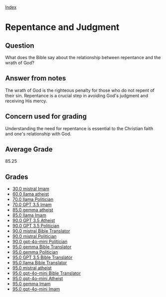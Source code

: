 
[Index](../index.md)
# Repentance and Judgment
## Question
What does the Bible say about the relationship between repentance and the wrath of God?

## Answer from notes
The wrath of God is the righteous penalty for those who do not repent of their sin. Repentance is a crucial step in avoiding God's judgment and receiving His mercy.

## Concern used for grading
Understanding the need for repentance is essential to the Christian faith and one's relationship with God.

## Average Grade
85.25

## Grades
 * [30.0 mistral Imam](../answers/mistral_Imam/Repentance_and_Judgment.md)
 * [60.0 llama atheist](../answers/llama_atheist/Repentance_and_Judgment.md)
 * [70.0 llama Politician](../answers/llama_Politician/Repentance_and_Judgment.md)
 * [70.0 GPT 3.5 Imam](../answers/GPT_3.5_Imam/Repentance_and_Judgment.md)
 * [85.0 gemma atheist](../answers/gemma_atheist/Repentance_and_Judgment.md)
 * [85.0 llama Imam](../answers/llama_Imam/Repentance_and_Judgment.md)
 * [90.0 GPT 3.5 Atheist](../answers/GPT_3.5_Atheist/Repentance_and_Judgment.md)
 * [90.0 GPT 3.5 Politician](../answers/GPT_3.5_Politician/Repentance_and_Judgment.md)
 * [90.0 mistral Bible Translator](../answers/mistral_Bible_Translator/Repentance_and_Judgment.md)
 * [90.0 mistral Politician](../answers/mistral_Politician/Repentance_and_Judgment.md)
 * [90.0 gpt-4o-mini Politician](../answers/gpt-4o-mini_Politician/Repentance_and_Judgment.md)
 * [95.0 gemma Bible Translator](../answers/gemma_Bible_Translator/Repentance_and_Judgment.md)
 * [95.0 gemma Politician](../answers/gemma_Politician/Repentance_and_Judgment.md)
 * [95.0 GPT 3.5 Bible Translator](../answers/GPT_3.5_Bible_Translator/Repentance_and_Judgment.md)
 * [95.0 llama Bible Translator](../answers/llama_Bible_Translator/Repentance_and_Judgment.md)
 * [95.0 mistral atheist](../answers/mistral_atheist/Repentance_and_Judgment.md)
 * [95.0 gpt-4o-mini Bible Translator](../answers/gpt-4o-mini_Bible_Translator/Repentance_and_Judgment.md)
 * [95.0 gpt-4o-mini Atheist](../answers/gpt-4o-mini_Atheist/Repentance_and_Judgment.md)
 * [95.0 gemma Imam](../answers/gemma_Imam/Repentance_and_Judgment.md)
 * [95.0 gpt-4o-mini Imam](../answers/gpt-4o-mini_Imam/Repentance_and_Judgment.md)
